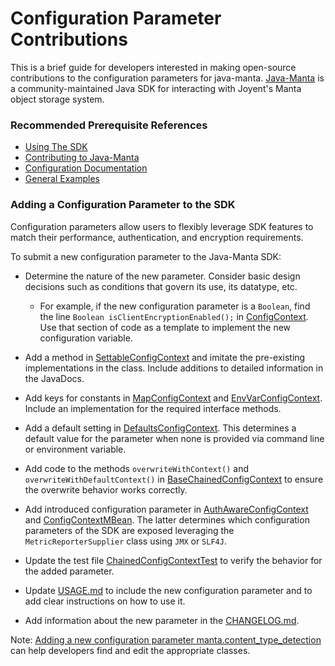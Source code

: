 # Configuration Parameter Contributions

This is a brief guide for developers interested in making open-source contributions to the configuration parameters for 
java-manta. [Java-Manta]((http://joyent.github.com/java-manta)) is a community-maintained Java SDK for interacting with 
Joyent's Manta object storage system.

### Recommended Prerequisite References
 - [Using The SDK](https://github.com/joyent/java-manta#usage)
 - [Contributing to Java-Manta](https://github.com/joyent/java-manta/blob/master/CONTRIBUTING.md)
 - [Configuration Documentation](https://github.com/joyent/java-manta/blob/master/USAGE.md#configuration)
 - [General Examples](https://github.com/joyent/java-manta#general-examples)
 
### Adding a Configuration Parameter to the SDK

Configuration parameters allow users to flexibly leverage SDK features to match their performance, authentication, 
and encryption requirements.

To submit a new configuration parameter to the Java-Manta SDK:
 - Determine the nature of the new parameter. Consider basic design decisions such as conditions that govern its use, 
  its datatype, etc.
   - For example, if the new configuration parameter is a ```Boolean```, find the line ```Boolean isClientEncryptionEnabled();```
     in [ConfigContext](https://github.com/joyent/java-manta/blob/master/java-manta-client-unshaded/src/main/java/com/joyent/manta/config/ConfigContext.java). 
     Use that section of code as a template to implement the new configuration variable.

 - Add a method in [SettableConfigContext](https://github.com/joyent/java-manta/blob/master/java-manta-client-unshaded/src/main/java/com/joyent/manta/config/SettableConfigContext.java) 
  and imitate the pre-existing implementations in the class. Include additions to detailed information in the JavaDocs.

 - Add keys for constants in [MapConfigContext](https://github.com/joyent/java-manta/blob/master/java-manta-client-unshaded/src/main/java/com/joyent/manta/config/MapConfigContext.java) and [EnvVarConfigContext](https://github.com/joyent/java-manta/blob/master/java-manta-client-unshaded/src/main/java/com/joyent/manta/config/EnvVarConfigContext.java). 
  Include an implementation for the required interface methods.

 - Add a default setting in [DefaultsConfigContext](https://github.com/joyent/java-manta/blob/master/java-manta-client-unshaded/src/main/java/com/joyent/manta/config/DefaultsConfigContext.java). This determines a default value for the parameter when none is provided 
  via command line or environment variable.

 - Add code to the methods `overwriteWithContext()` and `overwriteWithDefaultContext()` in [BaseChainedConfigContext](https://github.com/joyent/java-manta/blob/master/java-manta-client-unshaded/src/main/java/com/joyent/manta/config/SettableConfigContext.java) 
  to ensure the overwrite behavior works correctly.
  
 - Add introduced configuration parameter in [AuthAwareConfigContext](https://github.com/joyent/java-manta/blob/master/java-manta-client-unshaded/src/main/java/com/joyent/manta/config/AuthAwareConfigContext.java) and [ConfigContextMBean](https://github.com/joyent/java-manta/blob/master/java-manta-client-unshaded/src/main/java/com/joyent/manta/config/ConfigContextMBean.java).
   The latter determines which configuration parameters of the SDK are exposed leveraging the `MetricReporterSupplier` class using `JMX` or `SLF4J`. 
  
 - Update the test file [ChainedConfigContextTest](https://github.com/joyent/java-manta/blob/master/java-manta-client-unshaded/src/test/java/com/joyent/manta/config/ChainedConfigContextTest.java) to verify the behavior for the added parameter.
  
 - Update [USAGE.md](https://github.com/joyent/java-manta/blob/master/USAGE.md#configuration) to include the new configuration parameter and to add clear instructions on how to use it.

 - Add information about the new parameter in the [CHANGELOG.md](https://github.com/joyent/java-manta/blob/master/CHANGELOG.md).


 Note: [Adding a new configuration parameter manta.content_type_detection](https://github.com/joyent/java-manta/pull/494) can help developers find and edit the appropriate classes.